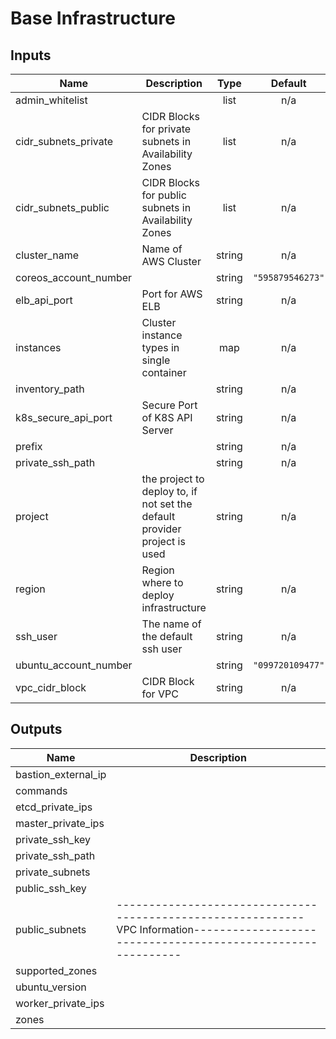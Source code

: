 # Base Infrastructure

<!-- BEGINNING OF PRE-COMMIT-TERRAFORM DOCS HOOK -->
## Inputs

| Name | Description | Type | Default | Required |
|------|-------------|:----:|:-----:|:-----:|
| admin\_whitelist |  | list | n/a | yes |
| cidr\_subnets\_private | CIDR Blocks for private subnets in Availability Zones | list | n/a | yes |
| cidr\_subnets\_public | CIDR Blocks for public subnets in Availability Zones | list | n/a | yes |
| cluster\_name | Name of AWS Cluster | string | n/a | yes |
| coreos\_account\_number |  | string | `"595879546273"` | no |
| elb\_api\_port | Port for AWS ELB | string | n/a | yes |
| instances | Cluster instance types in single container | map | n/a | yes |
| inventory\_path |  | string | n/a | yes |
| k8s\_secure\_api\_port | Secure Port of K8S API Server | string | n/a | yes |
| prefix |  | string | n/a | yes |
| private\_ssh\_path |  | string | n/a | yes |
| project | the project to deploy to, if not set the default provider project is used | string | n/a | yes |
| region | Region where to deploy infrastructure | string | n/a | yes |
| ssh\_user | The name of the default ssh user | string | n/a | yes |
| ubuntu\_account\_number |  | string | `"099720109477"` | no |
| vpc\_cidr\_block | CIDR Block for VPC | string | n/a | yes |

## Outputs

| Name | Description |
|------|-------------|
| bastion\_external\_ip |  |
| commands |  |
| etcd\_private\_ips |  |
| master\_private\_ips |  |
| private\_ssh\_key |  |
| private\_ssh\_path |  |
| private\_subnets |  |
| public\_ssh\_key |  |
| public\_subnets | ------------------------------------------------------------VPC Information------------------------------------------------------------ |
| supported\_zones |  |
| ubuntu\_version |  |
| worker\_private\_ips |  |
| zones |  |

<!-- END OF PRE-COMMIT-TERRAFORM DOCS HOOK -->